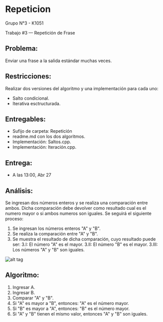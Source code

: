 ﻿# Repeticion
Grupo N°3 - K1051

Trabajo #3 — Repetición de Frase

Problema:
---------

Enviar una frase a la salida estándar muchas veces.

Restricciones:
--------------

Realizar dos versiones del algoritmo y una implementación para cada uno:

- Salto condicional.
- Iterativa esctructurada.

Entregables:
------------

- Sufijo de carpeta: Repetición
- readme.md con los dos algoritmos.
- Implementación: Saltos.cpp.
- Implementación: Iteración.cpp.

Entrega:
--------

- A las 13:00, Abr 27

Análisis:
-----------

Se ingresan dos números enteros y se realiza una comparación entre ambos. Dicha comparación debe devolver como resultado cual es el numero mayor o si ambos numeros son iguales. Se seguirá el siguiente proceso: 

1. Se ingresan los números enteros "A" y "B".
2. Se realiza la comparación entre "A" y "B".
3. Se muestra el resultado de dicha comparación, cuyo resultado puede ser:
	3.I: El número "A" es el mayor.
	3.II: El número "B" es el mayor.
	3.III: Los números "A" y "B" son iguales.

![alt tag](http://image.prntscr.com/image/57ba519bce4b4efca300080af9b1ab35.png)


Algoritmo:
----------

1. Ingresar A.
2. Ingresar B.
3. Comparar "A" y "B".
4. Si "A" es mayor a "B", entonces: "A" es el número mayor.
5. Si "B" es mayor a "A", entonces: "B" es el número mayor.
6. Si "A" y "B" tienen el mismo valor, entonces "A" y "B" son iguales.